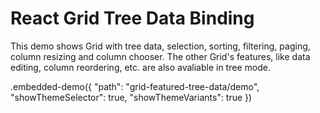 # React Grid Tree Data Binding

This demo shows Grid with tree data, selection, sorting, filtering, paging, column resizing and column chooser. The other Grid's features, like data editing, column reordering, etc. are also avaliable in tree mode.

.embedded-demo({ "path": "grid-featured-tree-data/demo", "showThemeSelector": true, "showThemeVariants": true })
